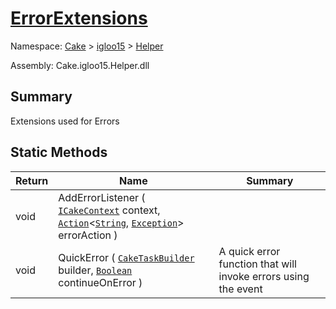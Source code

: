 # [ErrorExtensions](./ErrorExtensions.md)

Namespace: [Cake]() > [igloo15]() > [Helper](./README.md)

Assembly: Cake.igloo15.Helper.dll

## Summary
Extensions used for Errors

## Static Methods

| Return | Name | Summary | 
| --- | --- | --- | 
| void | AddErrorListener ( [`ICakeContext`](./ErrorExtensions.md) context, [`Action`](https://docs.microsoft.com/en-us/dotnet/api/System.Action-2)\<[`String`](https://docs.microsoft.com/en-us/dotnet/api/System.String), [`Exception`](https://docs.microsoft.com/en-us/dotnet/api/System.Exception)> errorAction ) |  | 
| void | QuickError ( [`CakeTaskBuilder`](./ErrorExtensions.md) builder, [`Boolean`](https://docs.microsoft.com/en-us/dotnet/api/System.Boolean) continueOnError ) | A quick error function that will invoke errors using the event | 


